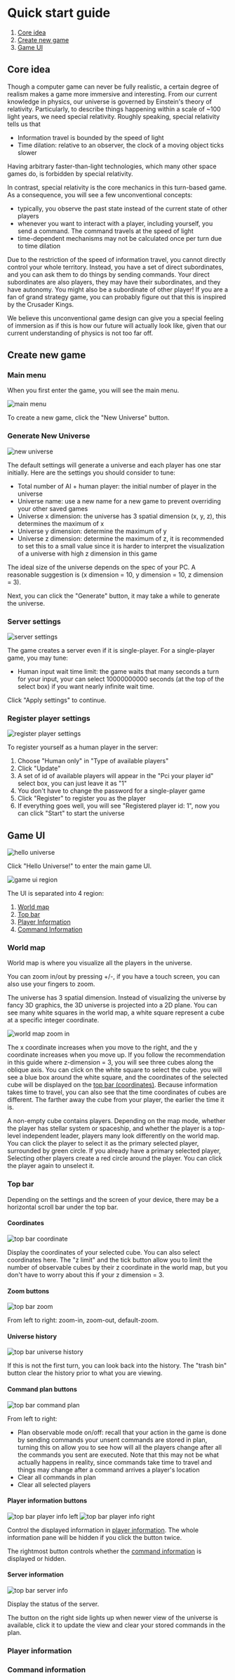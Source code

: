 # Quick start guide
1. [Core idea](#core-idea)
2. [Create new game](#create-new-game)
3. [Game UI](#game-ui)

## Core idea
Though a computer game can never be fully realistic, a certain degree of realism makes a game more immersive
and interesting.
From our current knowledge in physics, our universe is governed by Einstein's theory of relativity.
Particularly, to describe things happening within a scale of ~100 light years, 
we need special relativity.
Roughly speaking, special relativity tells us that
* Information travel is bounded by the speed of light
* Time dilation: relative to an observer, the clock of a moving object ticks slower

Having arbitrary faster-than-light technologies, which many other space games do, is forbidden by
special relativity.

In contrast, special relativity is the core mechanics in this turn-based game.
As a consequence, you will see a few unconventional concepts:
* typically, you observe the past state instead of the current state of other players
* whenever you want to interact with a player, including yourself, you send a command.
The command travels at the speed of light
* time-dependent mechanisms may not be calculated once per turn due to time dilation

Due to the restriction of the speed of information travel,
you cannot directly control your whole territory.
Instead, you have a set of direct subordinates, and you can
ask them to do things by sending commands.
Your direct subordinates are also players, they may have their
subordinates, and they have autonomy.
You might also be a subordinate of other player!
If you are a fan of grand strategy game, you can probably
figure out that this is inspired by the Crusader Kings.

We believe this unconventional game design can give you a
special feeling of immersion as if this is how our future
will actually look like, given that our current understanding
of physics is not too far off.

## Create new game

### Main menu
When you first enter the game, you will see the main menu.

![main menu](./images/main-menu.png)

To create a new game, click the "New Universe" button.

### Generate New Universe
![new universe](./images/new-universe.png)

The default settings will generate a universe and each player has one star initially. 
Here are the settings you should consider to tune:
* Total number of AI + human player: the initial number of player in the universe
* Universe name: use a new name for a new game to prevent overriding your other saved games
* Universe x dimension: the universe has 3 spatial dimension (x, y, z), this determines the maximum of x
* Universe y dimension: determine the maximum of y
* Universe z dimension: determine the maximum of z, it is recommended to set this to a small value since it is harder
to interpret the visualization of a universe with high z dimension in this game

The ideal size of the universe depends on the spec of your PC.
A reasonable suggestion is (x dimension = 10, y dimension = 10, z dimension = 3).

Next, you can click the "Generate" button, it may take a while to generate the universe.

### Server settings
![server settings](./images/server-settings.png)

The game creates a server even if it is single-player.
For a single-player game, you may tune:
* Human input wait time limit: the game waits that many seconds a turn for your input,
your can select 10000000000 seconds (at the top of the select box) if you want nearly infinite wait time.

Click "Apply settings" to continue.

### Register player settings
![register player settings](./images/register-player-settings.png)

To register yourself as a human player in the server:
1. Choose "Human only" in "Type of available players"
2. Click "Update"
3. A set of id of available players will appear in the "Pci your player id" select box,
you can just leave it as "1"
4. You don't have to change the password for a single-player game
5. Click "Register" to register you as the player
6. If everything goes well, you will see "Registered player id: 1", now you can click "Start" to start the universe

## Game UI
![hello universe](./images/hello-universe.png)

Click "Hello Universe!" to enter the main game UI.

![game ui region](./images/game-ui-regions.png)

The UI is separated into 4 region:
1. [World map](#world-map)
2. [Top bar](#top-bar)
3. [Player Information](#player-information)
4. [Command Information](#command-information)

### World map
World map is where you visualize all the players in the universe.

You can zoom in/out by pressing +/-, if you have a touch screen, you
can also use your fingers to zoom.

The universe has 3 spatial dimension. Instead of visualizing the universe
by fancy 3D graphics, the 3D universe is projected into a 2D plane.
You can see many white squares in the world map, 
a white square represent a cube at a specific integer coordinate.

![world map zoom in](./images/world-map-zoom-in.png)

The x coordinate increases when you move to the right,
and the y coordinate increases when you move up.
If you follow the recommendation in this guide where z-dimension = 3,
you will see three cubes along the oblique axis.
You can click on the white square to select the cube.
you will see a blue box around the white square,
and the coordinates of the selected cube will be displayed
on the [top bar (coordinates)](#coordinates).
Because information takes time to travel, you can also see that
the time coordinates of cubes are different. The farther away the cube from your player,
the earlier the time it is.

A non-empty cube contains players. Depending on the map mode,
whether the player has stellar system or spaceship, and whether
the player is a top-level independent leader, players many look differently
on the world map.
You can click the player to select it as the primary selected player,
surrounded by green circle. If you already have a primary selected player,
Selecting other players create a red circle around the player.
You can click the player again to unselect it.

### Top bar
Depending on the settings and the screen of your device,
there may be a horizontal scroll bar under the top bar.

#### Coordinates
![top bar coordinate](./images/top-bar-coordinates.png)

Display the coordinates of your selected cube. 
You can also select coordinates here. 
The "z limit" and the tick button allow you to limit the
number of observable cubes by their z coordinate in the world map,
but you don't have to worry about this if your z dimension = 3.

#### Zoom buttons
![top bar zoom](./images/top-bar-zoom.png)

From left to right: zoom-in, zoom-out, default-zoom.

#### Universe history
![top bar universe history](./images/top-bar-universe-history.png)

If this is not the first turn, you can look back into the history.
The "trash bin" button clear the history prior to what you are viewing.

#### Command plan buttons
![top bar command plan](./images/top-bar-command-plan.png)

From left to right:
* Plan observable mode on/off: recall that your action in the game is done by sending commands
your unsent commands are stored in plan, turning this on allow you to see how will all the players
change after all the commands you sent are executed. Note that this may not be what actually happens in reality,
since commands take time to travel and things may change after a command arrives a player's location
* Clear all commands in plan
* Clear all selected players

#### Player information buttons
![top bar player info left](./images/top-bar-player-info-left.png)
![top bar player info right](./images/top-bar-player-info-right.png)

Control the displayed information in [player information](#player-information).
The whole information pane will be hidden if you click the button twice.

The rightmost button controls whether the [command information](#command-information)
is displayed or hidden.

#### Server information
![top bar server info](./images/top-bar-server-info.png)

Display the status of the server.

The button on the right side lights up when newer view of the universe is available,
click it to update the view and clear your stored commands in the plan.

### Player information

### Command information